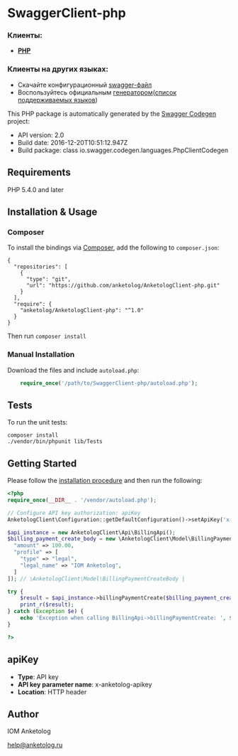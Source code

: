 # SwaggerClient-php

### Клиенты:  
* [**PHP**](https://github.com/anketolog/AnketologClient-php)  

### Клиенты на других языках:  
* Скачайте конфигурационный [swagger-файл](https://anketolog.ru/api/external/v2/docs/anketolog.yaml) 
* Воспользуйтесь официальным [генератором](http://swagger.io/swagger-codegen/)([список поддерживаемых языков](https://github.com/swagger-api/swagger-codegen#api-clients))

This PHP package is automatically generated by the [Swagger Codegen](https://github.com/swagger-api/swagger-codegen) project:

- API version: 2.0
- Build date: 2016-12-20T10:51:12.947Z
- Build package: class io.swagger.codegen.languages.PhpClientCodegen

## Requirements

PHP 5.4.0 and later

## Installation & Usage
### Composer

To install the bindings via [Composer](http://getcomposer.org/), add the following to `composer.json`:

```
{
  "repositories": [
    {
      "type": "git",
      "url": "https://github.com/anketolog/AnketologClient-php.git"
    }
  ],
  "require": {
    "anketolog/AnketologClient-php": "^1.0"
  }
}
```

Then run `composer install`

### Manual Installation

Download the files and include `autoload.php`:

```php
    require_once('/path/to/SwaggerClient-php/autoload.php');
```

## Tests

To run the unit tests:

```
composer install
./vendor/bin/phpunit lib/Tests
```

## Getting Started

Please follow the [installation procedure](#installation--usage) and then run the following:

```php
<?php
require_once(__DIR__ . '/vendor/autoload.php');

// Configure API key authorization: apiKey
AnketologClient\Configuration::getDefaultConfiguration()->setApiKey('x-anketolog-apikey', 'YOUR_API_KEY');

$api_instance = new AnketologClient\Api\BillingApi();
$billing_payment_create_body = new \AnketologClient\Model\BillingPaymentCreateBody([
  "amount" => 100.00,
  "profile" => [
    "type" => "legal",
    "legal_name" => "IOM Anketolog",
  ]
]); // \AnketologClient\Model\BillingPaymentCreateBody | 

try {
    $result = $api_instance->billingPaymentCreate($billing_payment_create_body);
    print_r($result);
} catch (Exception $e) {
    echo 'Exception when calling BillingApi->billingPaymentCreate: ', $e->getMessage(), PHP_EOL;
}

?>
```

## apiKey

- **Type**: API key
- **API key parameter name**: x-anketolog-apikey
- **Location**: HTTP header


## Author

IOM Anketolog 

help@anketolog.ru